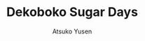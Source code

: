 --- 
slug: "dekoboko-sugar-days"
title: "Dekoboko Sugar Days"
publishdate: "2018-12-11"
src: "https://365manga.net/manga/dekoboko-sugar-days"
author: "Atsuko Yusen"
image: "https://data.365manga.net/images/thumbnails/32810-dekoboko-sugar-days.jpg"
tags: ["Romance","Yaoi"]
chapters: ["Chapter 2 ","Chapter 1"]
chapterlinks: ["https://365manga.net/dekoboko-sugar-days/chapter-2.html","https://365manga.net/dekoboko-sugar-days/chapter-1.html"]
description: "'I want to protect this little cutie!' I wished for that so hard, but that kid, Hanamine Rui, just continued to grow and grow and grow until I, Matsukaze Yuujirou began to worry. I've already realized these feelings I have for my 180-some centimeter childhood friend, but...
A story of a short but manly guy vs. a large but fluffy and cute childhood friend."
---